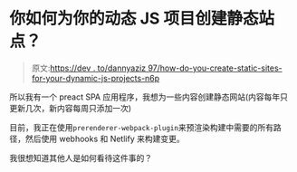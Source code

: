 # 你如何为你的动态 JS 项目创建静态站点？

> 原文:[https://dev . to/dannyaziz 97/how-do-you-create-static-sites-for-your-dynamic-js-projects-n6p](https://dev.to/dannyaziz97/how-do-you-create-static-sites-for-your-dynamic-js-projects-n6p)

所以我有一个 preact SPA 应用程序，我想为一些内容创建静态网站(内容每年只更新几次，新内容每周只添加一次)

目前，我正在使用`prerenderer-webpack-plugin`来预渲染构建中需要的所有路径，然后使用 webhooks 和 Netlify 来构建变更。

我很想知道其他人是如何看待这件事的？